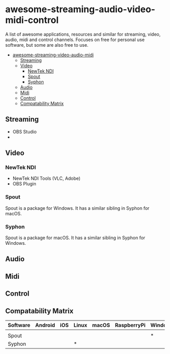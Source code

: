 # awesome-streaming-audio-video-midi-control

A list of awesome applications, resources and similar for streaming, video, audio, midi and control channels. Focuses on free for personal use software, but some are also free to use.

- [awesome-streaming-video-audio-midi](#awesome-streaming-video-audio-midi)
    - [Streaming](#streaming)
    - [Video](#video)
        - [NewTek NDI](#newtek-ndi)
        - [Spout](#spout)
        - [Syphon](#syphon)
    - [Audio](#audio)
    - [Midi](#midi)
    - [Control](#control)
    - [Compatability Matrix](#compatability-matrix)

## Streaming
* OBS Studio
* 
## Video
### NewTek NDI
* NewTek NDI Tools (VLC, Adobe)
* OBS Plugin
### Spout
Spout is a package for Windows. It has a similar sibling in Syphon for macOS. 
### Syphon
Spout is a package for macOS. It has a similar sibling in Syphon for Windows. 
## Audio
## Midi
## Control
## Compatability Matrix

|Software   |Android   |iOS|Linux|macOS|RaspberryPi|Windows|
|-----------|----------|---|-----|-----|-----------|-------|
|           |          |   |     |     |           |       |
|Spout      |          |   |     |     |           |   *   |
|Syphon     |          |   |  *  |     |           |       |
